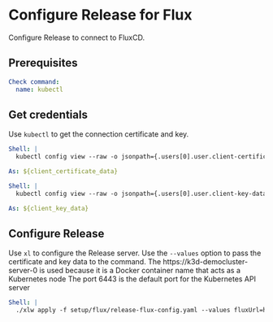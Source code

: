 # Configure Release for Flux

Configure Release to connect to FluxCD.

## Prerequisites

```yaml instacli
Check command:
  name: kubectl
```

## Get credentials

Use `kubectl` to get the connection certificate and key.

```yaml instacli
Shell: |
  kubectl config view --raw -o jsonpath={.users[0].user.client-certificate-data}

As: ${client_certificate_data}
```

```yaml instacli
Shell: |
  kubectl config view --raw -o jsonpath={.users[0].user.client-key-data}

As: ${client_key_data}
```

## Configure Release

Use `xl` to configure the Release server. Use the `--values` option to pass the certificate and key data to the command.
The https://k3d-democluster-server-0 is used because it is a Docker container name that acts as a Kubernetes node The
port 6443 is the default port for the Kubernetes API server

```yaml instacli
Shell: |
  ./xlw apply -f setup/flux/release-flux-config.yaml --values fluxUrl=https://k3d-democluster-server-0:6443 --values fluxCertificate=${client_certificate_data} --values fluxKey=${client_key_data}
```
